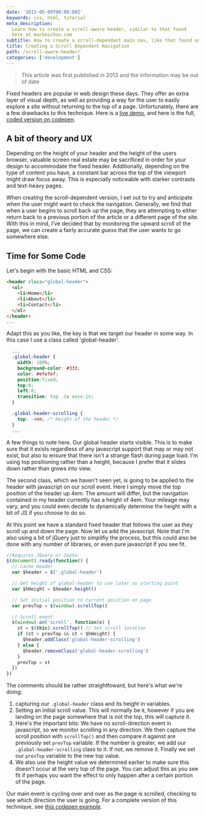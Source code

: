 ```yaml
---
date: '2013-05-09T00:00:00Z'
keywords: css, html, tutorial
meta_description:
  Learn how to create a scroll-aware header, similar to that found
  here at markmichon.com
subtitle: How to create a scroll-dependant main nav, like that found on this site.
title: Creating a Scroll Dependent Navigation
path: /scroll-aware-header/
categories: ['development']
---
```


  >This article was first published in 2013 and the information may be out of date

Fixed headers are popular in web design these days. They offer an extra layer of visual depth, as well as providing a way for the user to easily explore a site without returning to the top of a page. Unfortunately, there are a few drawbacks to this technique. Here is a [live demo](http://codepen.io/markmichon/full/yicGB), and here is the full, [coded version on codepen](http://codepen.io/markmichon/pen/yicGB).

## A bit of theory and UX

Depending on the height of your header and the height of the users browser, valuable screen real estate may be sacrificed in order for your design to accommodate the fixed header. Additionally, depending on the type of content you have, a constant bar across the top of the viewport might draw focus away. This is especially noticeable with starker contrasts and text-heavy pages.

When creating the scroll-dependent version, I set out to try and anticipate when the user might want to check the navigation. Generally, we find that when a user begins to scroll back up the page, they are attempting to either return back to a previous portion of the article or a different page of the site. With this in mind, I've decided that by monitoring the upward scroll of the page, we can create a fairly accurate _guess_ that the user wants to go somewhere else.

## Time for Some Code

Let's begin with the basic HTML and CSS:

```html
<header class="global-header">
  <ul>
    <li>Home</li>
    <li>About</li>
    <li>Contact</li>
  </ul>
</header>
...
```

Adapt this as you like, the key is that we target our header in some way. In this case I use a class called 'global-header'.

```css
  ...
  .global-header {
    width: 100%;
    background-color: #333;
    color: #efefef;
    position:fixed;
    top:0;
    left:0;
    transition: top .2s ease-in;
  }

  .global-header-scrolling {
    top: -4em; /* Height of the header */
  }
  ...
```

A few things to note here. Our global header starts visible. This is to make sure that it exists regardless of any javascript support that may or may not exist, but also to ensure that there isn't a strange flash during page load. I'm using top positioning rather than a height, because I prefer that it slides down rather than grows into view.

The second class, which we haven't seen yet, is going to be applied to the header with javascript on our scroll event. Here I simply move the top position of the header up 4em. The amount will differ, but the navigation contained in my header currently has a height of 4em. Your mileage may vary, and you could even decide to dynamically determine the height with a bit of JS if you choose to do so.

At this point we have a standard fixed header that follows the user as they scroll up and down the page. Now let us add the javascript. Note that I'm also using a bit of jQuery just to simplifiy the process, but this could also be done with any number of libraries, or even pure javascript if you see fit.

```js
//Requires JQuery or Zepto
$(document).ready(function() {
  // Cache Header
  var $header = $('.global-header')

  // Get height of global-header to use later as starting point
  var $hHeight = $header.height()

  // Set initial position to current position on page
  var prevTop = $(window).scrollTop()

  // Scroll event
  $(window).on('scroll', function(e) {
    st = $(this).scrollTop() // Set scroll location
    if (st > prevTop && st > $hHeight) {
      $header.addClass('global-header-scrolling')
    } else {
      $header.removeClass('global-header-scrolling')
    }
    prevTop = st
  })
})
```

The comments should be rather straightfoward, but here's what we're doing:

1. capturing our `.global-header` class and its height in variables.
2. Setting an initial scroll value. This will normally be `0`, however if you are landing on the page somewhere that is not the top, this will capture it.
3. Here's the important bits: We have no scroll-direction event in javascript, so we monitor scrolling in any direction. We then capture the scroll position with `scrollTop()` and then compare it against are previously set `prevTop` variable. If the number is greater, we add our `.global-header-scrolling` class to it. If not, we remove it. Finally we set our `prevTop` variable to the new top value.
4. We also use the height value we determined earlier to make sure this doesn't occur at the very top of the page. You can adjust this as you see fit if perhaps you want the effect to only happen after a certain portion of the page.

Our main event is cycling over and over as the page is scrolled, checking to see which direction the user is going. For a complete version of this technique, see [this codepen example](http://codepen.io/markmichon/pen/yicGB).
